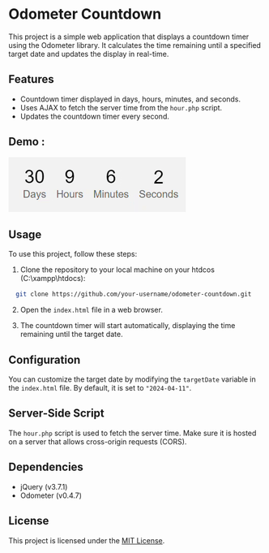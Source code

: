 # Odometer Countdown

This project is a simple web application that displays a countdown timer using the Odometer library. It calculates the time remaining until a specified target date and updates the display in real-time.

## Features

- Countdown timer displayed in days, hours, minutes, and seconds.
- Uses AJAX to fetch the server time from the `hour.php` script.
- Updates the countdown timer every second.

## Demo :

![vCard Desktop Demo](./img/screen.gif "Desktop Demo")



## Usage

To use this project, follow these steps:

1. Clone the repository to your local machine on your htdcos (C:\xampp\htdocs\):

 ```sh
   git clone https://github.com/your-username/odometer-countdown.git 
```



2. Open the `index.html` file in a web browser.

3. The countdown timer will start automatically, displaying the time remaining until the target date.

## Configuration

You can customize the target date by modifying the `targetDate` variable in the `index.html` file. By default, it is set to `"2024-04-11"`.

## Server-Side Script

The `hour.php` script is used to fetch the server time. Make sure it is hosted on a server that allows cross-origin requests (CORS).

## Dependencies

- jQuery (v3.7.1)
- Odometer (v0.4.7)

## License

This project is licensed under the [MIT License](LICENSE).
